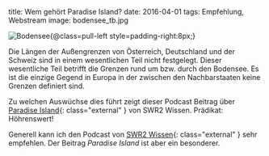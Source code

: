 title: Wem gehört Paradise Island?
date: 2016-04-01
tags: Empfehlung, Webstream
image: bodensee_tb.jpg

![Bodensee{@class=pull-left style=padding-right:8px;}]({filename}bodensee.jpg)

<!-- PELICAN_BEGIN_SUMMARY -->
Die Längen der Außengrenzen von Österreich, Deutschland und der Schweiz sind in einem wesentlichen Teil nicht
festgelegt. Dieser wesentliche Teil betrifft die Grenzen rund um bzw. durch den Bodensee. Es ist die einzige Gegend in
Europa in der zwischen den Nachbarstaaten keine Grenzen definiert sind.

Zu welchen Auswüchse dies führt zeigt dieser Podcast Beitrag über
[Paradise Island](http://www.swr.de/swr2/programm/sendungen/wissen/wem-gehoert-paradise-island/-/id=660374/did=10957618/nid=660374/czz43b/index.html){: class="external" }
von SWR2 Wissen. Prädikat: Höhrenswert!
<!-- PELICAN_END_SUMMARY -->

Generell kann ich den Podcast von 
[SWR2 Wissen](http://www.swr.de/swr2/programm/sendungen/wissen/rueckschau-sendungen-nachhoeren-und-nachlesen/-/id=660374/did=13778306/nid=660374/1rwsxor/index.html){: class="external" }
sehr empfehlen. Der Beitrag *Paradise Island* ist aber ein besonderer.

